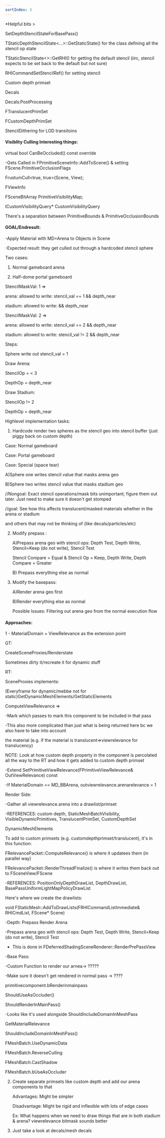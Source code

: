 ```yaml
---
sortIndex: 3 
---
```


*Helpful bits >

SetDepthStencilStateForBasePass()

TStaticDepthStencilState<...>::GetStaticState() for the class defining all the stencil op state

TStaticStencilState<>::GetRHI() for getting the default stencil (iirc, stencil expects to be set back to the default but not sure)

RHICommandSetStencilRef() for setting stencil

Custom depth primset

Decals

Decals:PostProcessing

FTranslucentPrimSet

FCustomDepthPrimSet

StencilDithering for LOD transitoins



#### Visiblity Culling Interesting things:


virtual bool CanBeOccluded() const override

-Gets Called in FPrimitiveSceneInfo::AddToScene() & setting FScene.PrimitiveOcclusionFlags

FrustumCull<true, true>(Scene, View);

FViewInfo

FSceneBitArray PrimitiveVisibilityMap;

ICustomVisibilityQuery* CustomVisibilityQuery

There's a separation between PrimitiveBounds & PrimitiveOcclusionBounds



#### GOAL/Endresult:

-Apply Material with MD=Arena to Objects in Scene

-Expected result: they get culled out through a hardcoded stencil sphere

Two cases:

1. Normal gameboard arena

1. Half-dome portal gameboard

StencilMaskVal: 1 =>

arena: allowed to write: stencil_val == 1 && depth_near

stadium: allowed to write: && depth_near

StencilMaskVal: 2 =>

arena: allowed to write: stencil_val == 2 && depth_near

stadium: allowed to write: stencil_val != 2 && depth_near

Steps:

Sphere write out stencil_val = 1

Draw Arena:

StencilOp = < 3

DepthOp = depth_near

Draw Stadium:

StencilOp != 2

DepthOp = depth_near

Highlevel implementation tasks:

1. Hardcode render two spheres as the stencil geo into stencil buffer (just piggy back on custom depth)



Case: Normal gameboard

Case: Portal gameboard

Case: Special (space tear)



A)Sphere one writes stencil value that masks arena geo

B)Sphere two writes stencil value that masks stadium geo



//Nongoal: Exact stencil operations/mask bits unimportant; figure them out later. Just need to make sure it doesn't get stomped

//goal: See how this affects translucent/masked materials whether in the arena or stadium

and others that may not be thinking of (like decals/particles/etc)

2. Modify prepass :

   A)Prepass arena geo with stencil ops: Depth Test, Depth Write, Stencil=Keep (do not write), Stencil Test

	Stencil Compare = Equal & Stencil Op = Keep, Depth Write, Depth Compare = Greater

	B) Prepass everything else as normal

3. Modify the basepass:

   A)Render arena geo first

   B)Render everything else as normal

   Possible Issues: Filtering out arena geo from the normal execution flow



#### Approaches:

1 - MaterialDomain + ViewRelevance as the extension point

GT:

CreateSceneProxies/Renderstate

Sometimes dirty it/recreate it for dynamic stuff

RT:

SceneProxies implements:

(Everyframe for dynamic/mebbe not for static)GetDynamicMeshElements/GetStaticElements

ComputeViewRelevance =>

\-Mark which passes to mark this component to be included in that pass

\-This also more complicated than just what is being returned here bc we also have to take into account

the material (e.g. if the material is translucent=>viewrelevance for translucency)



NOTE: Look at how custom depth property in the component is percolated all the way to the RT and how it gets added to custom depth primset



-Extend SetPrimitiveViewRelevance(FPrimitiveViewRelevance& OutViewRelevance) const

-If MaterialDomain == MD_BBArena, outviewrelevance.arenarelevance = 1

Render Side:

-Gather all viewrelevance.arena into a drawlist/primset

-REFERENCES: custom depth, StaticMeshBatchVisibility, VisibleDynamicPrimitives, TranslucentPrimSet, CustomDepthSet

DynamicMeshElements

To add to custom primsets (e.g. customdepthprimset/translucent), it's in this function:

FRelevancePacket::ComputeRelevance() is where it updatees them (in parallel way)

FRelevancePacket::RenderThreadFinalize() is where it writes them back out to FSceneView/FScene

-REFERENCES: PositionOnlyDepthDrawList, DepthDrawList, BasePassUniformLightMapPolicyDrawList

Here's where we create the drawlists:

void FStaticMesh::AddToDrawLists(FRHICommandListImmediate& RHICmdList, FScene\* Scene)

-Depth: Prepass Render Arena

-Prepass arena geo with stencil ops: Depth Test, Depth Write, Stencil=Keep (do not write), Stencil Test

- This is done in FDeferredShadingSceneRenderer::RenderPrePassView


-Base Pass:

-Custom Function to render our arnea-> ?????

-Make sure it doesn't get rendered in normal pass -> ????

primitivecomponent.bRenderinmainpass

ShouldUseAsOccluder()

ShouldRenderInMainPass()

-Looks like it's used alongside ShouldIncludeDomainInMeshPass

GetMaterialRelevance

ShouldIncludeDomainInMeshPass()

FMeshBatch.UseDynamicData

FMeshBatch.ReverseCulling

FMeshBatch.CastShadow

FMeshBatch.bUseAsOccluder


2. Create separate primsets like custom depth and add our arena components to that

	Advantages: Might be simpler

	Disadvantage: Might be rigid and inflexible with lots of edge cases

	Ex: What happens when we need to draw things that are in both stadium & arena? viewrelevance bitmask sounds better

3. Just take a look at decals/mesh decals



